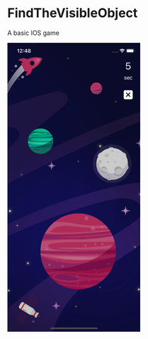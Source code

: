 # FindTheVisibleObject
A basic IOS game

<img src="https://raw.githubusercontent.com/utkucanturkan/FindTheVisibleObject/master/Screenshots/Screen-1.png" width="300">

